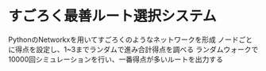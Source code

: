 # すごろく最善ルート選択システム

PythonのNetworkxを用いてすごろくのようなネットワークを形成
ノードごとに得点を設定し、1~3までランダムで進み合計得点を調べる
ランダムウォークで10000回シミュレーションを行い、一番得点が多いルートを出力する
